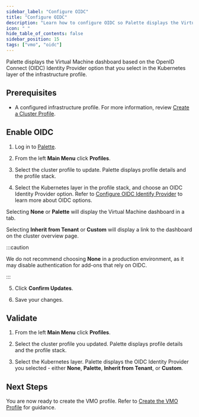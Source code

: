 ```yaml
---
sidebar_label: "Configure OIDC"
title: "Configure OIDC"
description: "Learn how to configure OIDC so Palette displays the Virtual Machine Dashboard."
icon: " "
hide_table_of_contents: false
sidebar_position: 15
tags: ["vmo", "oidc"]
---
```


Palette displays the Virtual Machine dashboard based on the OpenID Connect (OIDC) Identity Provider option that you select in the Kubernetes layer of the infrastructure profile.

## Prerequisites

- A configured infrastructure profile. For more information, review [Create a Cluster Profile](../../profiles/cluster-profiles/create-cluster-profiles/create-cluster-profiles.md).

## Enable OIDC

1. Log in to [Palette](https://console.spectrocloud.com/).

2. From the left **Main Menu** click **Profiles**.

3. Select the cluster profile to update. Palette displays profile details and the profile stack.

4. Select the Kubernetes layer in the profile stack, and choose an OIDC Identity Provider option. Refer to [Configure OIDC Identify Provider](../../integrations/kubernetes.md#configure-oidc-identity-provider) to learn more about OIDC options.

Selecting **None** or **Palette** will display the Virtual Machine dashboard in a tab.

Selecting **Inherit from Tenant** or **Custom** will display a link to the dashboard on the cluster overview page.

:::caution

We do not recommend choosing **None** in a production environment, as it may disable authentication for add-ons that rely on OIDC.

:::

5. Click **Confirm Updates**.

6. Save your changes.

## Validate

1. From the left **Main Menu** click **Profiles**.

2. Select the cluster profile you updated. Palette displays profile details and the profile stack.

3. Select the Kubernetes layer. Palette displays the OIDC Identity Provider you selected - either **None**, **Palette**, **Inherit from Tenant**, or **Custom**.

## Next Steps

You are now ready to create the VMO profile. Refer to [Create the VMO Profile](../vm-packs-profiles/create-vmo-profile.md) for guidance.
